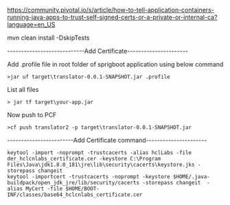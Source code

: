 
https://community.pivotal.io/s/article/how-to-tell-application-containers-running-java-apps-to-trust-self-signed-certs-or-a-private-or-internal-ca?language=en_US

mvn clean  install -DskipTests

----------------------------Add Certificate----------------------

Add .profile file in root folder of sprigboot application using below command

	>jar uf target\translator-0.0.1-SNAPSHOT.jar .profile

List all files 

	> jar tf target\your-app.jar

Now push to PCF

	>cf push translator2 -p target\translator-0.0.1-SNAPSHOT.jar

	
------------------------Add Certificate command----------------------

	keytool -import -noprompt -trustcacerts -alias hclLabs -file der_hclcnlabs_certificate.cer -keystore C:\Program Files\Java\jdk1.8.0_181\jre\lib\security\cacerts\keystore.jks -storepass changeit
	keytool -importcert -trustcacerts -noprompt -keystore $HOME/.java-buildpack/open_jdk_jre/lib/security/cacerts -storepass changeit  -alias MyCert -file $HOME/BOOT-INF/classes/base64_hclcnlabs_certificate.cer
	